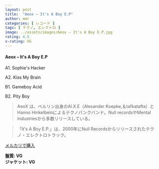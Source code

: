 ```yaml
---
layout: post
title:  "Aeox – It's A Boy E.P"
author: mmr
categories: [ レコード ]
tags: [ テクノ, エレクトロ ]
image: ../assets/images/Aeox – It's A Boy E.P.jpg
rating: 4.5
v-rating: VG
---
```


#### Aeox – It's A Boy E.P

A1. Sophie's Hacker

A2. Kiss My Brain

B1. Gameboy Acid

B2. Pity Boy

> AeoX は、ベルリン出身のAl.X.E（Alexander Koepke,＆tafkatafta）とHanno Hinkelbeinによるテクノパンクバンド。Null recordsやMental Industriesから多数リリースしている。

> 「It's A Boy E.P.」は、2000年にNull Recordsからリリースされたテクノ・エレクトロトラック。



[メルカリで購入](https://jp.mercari.com/item/m56315696967)

<div class="mt-4 mb-4 d-flex align-items-center">
<strong class="mr-1">盤質: VG</strong>
</div>
<div class="mt-4 mb-4 d-flex align-items-center">
<strong class="mr-1">ジャケット: VG</strong>
</div>
